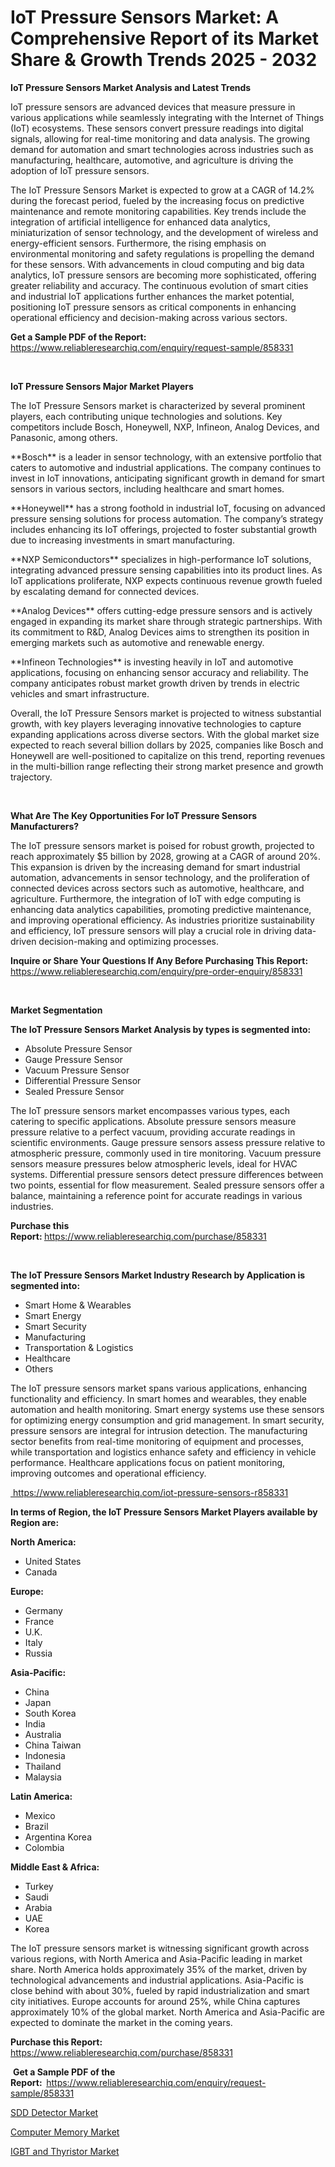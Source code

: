 <p><h1>IoT Pressure Sensors Market: A Comprehensive Report of its Market Share & Growth Trends 2025 - 2032</h1></p><p><strong>IoT Pressure Sensors Market Analysis and Latest Trends</strong></p>
<p><p>IoT pressure sensors are advanced devices that measure pressure in various applications while seamlessly integrating with the Internet of Things (IoT) ecosystems. These sensors convert pressure readings into digital signals, allowing for real-time monitoring and data analysis. The growing demand for automation and smart technologies across industries such as manufacturing, healthcare, automotive, and agriculture is driving the adoption of IoT pressure sensors.</p><p>The IoT Pressure Sensors Market is expected to grow at a CAGR of 14.2% during the forecast period, fueled by the increasing focus on predictive maintenance and remote monitoring capabilities. Key trends include the integration of artificial intelligence for enhanced data analytics, miniaturization of sensor technology, and the development of wireless and energy-efficient sensors. Furthermore, the rising emphasis on environmental monitoring and safety regulations is propelling the demand for these sensors. With advancements in cloud computing and big data analytics, IoT pressure sensors are becoming more sophisticated, offering greater reliability and accuracy. The continuous evolution of smart cities and industrial IoT applications further enhances the market potential, positioning IoT pressure sensors as critical components in enhancing operational efficiency and decision-making across various sectors.</p></p>
<p><strong>Get a Sample PDF of the Report:&nbsp;</strong> <a href="https://www.reliableresearchiq.com/enquiry/request-sample/858331?utm_campaign=1900&utm_medium=2&utm_source=Github&utm_content=ia&utm_term=10022025&utm_id=iot-pressure-sensors">https://www.reliableresearchiq.com/enquiry/request-sample/858331</a></p>
<p>&nbsp;</p>
<p><strong>IoT Pressure Sensors Major Market Players</strong></p>
<p><p>The IoT Pressure Sensors market is characterized by several prominent players, each contributing unique technologies and solutions. Key competitors include Bosch, Honeywell, NXP, Infineon, Analog Devices, and Panasonic, among others. </p><p>**Bosch** is a leader in sensor technology, with an extensive portfolio that caters to automotive and industrial applications. The company continues to invest in IoT innovations, anticipating significant growth in demand for smart sensors in various sectors, including healthcare and smart homes.</p><p>**Honeywell** has a strong foothold in industrial IoT, focusing on advanced pressure sensing solutions for process automation. The company’s strategy includes enhancing its IoT offerings, projected to foster substantial growth due to increasing investments in smart manufacturing.</p><p>**NXP Semiconductors** specializes in high-performance IoT solutions, integrating advanced pressure sensing capabilities into its product lines. As IoT applications proliferate, NXP expects continuous revenue growth fueled by escalating demand for connected devices.</p><p>**Analog Devices** offers cutting-edge pressure sensors and is actively engaged in expanding its market share through strategic partnerships. With its commitment to R&D, Analog Devices aims to strengthen its position in emerging markets such as automotive and renewable energy.</p><p>**Infineon Technologies** is investing heavily in IoT and automotive applications, focusing on enhancing sensor accuracy and reliability. The company anticipates robust market growth driven by trends in electric vehicles and smart infrastructure.</p><p>Overall, the IoT Pressure Sensors market is projected to witness substantial growth, with key players leveraging innovative technologies to capture expanding applications across diverse sectors. With the global market size expected to reach several billion dollars by 2025, companies like Bosch and Honeywell are well-positioned to capitalize on this trend, reporting revenues in the multi-billion range reflecting their strong market presence and growth trajectory.</p></p>
<p>&nbsp;</p>
<p><strong>What Are The Key Opportunities For IoT Pressure Sensors Manufacturers?</strong></p>
<p><p>The IoT pressure sensors market is poised for robust growth, projected to reach approximately $5 billion by 2028, growing at a CAGR of around 20%. This expansion is driven by the increasing demand for smart industrial automation, advancements in sensor technology, and the proliferation of connected devices across sectors such as automotive, healthcare, and agriculture. Furthermore, the integration of IoT with edge computing is enhancing data analytics capabilities, promoting predictive maintenance, and improving operational efficiency. As industries prioritize sustainability and efficiency, IoT pressure sensors will play a crucial role in driving data-driven decision-making and optimizing processes.</p></p>
<p><strong>Inquire or Share Your Questions If Any Before Purchasing This Report:</strong> <a href="https://www.reliableresearchiq.com/enquiry/pre-order-enquiry/858331?utm_campaign=1900&utm_medium=2&utm_source=Github&utm_content=ia&utm_term=10022025&utm_id=iot-pressure-sensors">https://www.reliableresearchiq.com/enquiry/pre-order-enquiry/858331</a></p>
<p>&nbsp;</p>
<p><strong>Market Segmentation</strong></p>
<p><strong>The IoT Pressure Sensors Market Analysis by types is segmented into:</strong></p>
<p><ul><li>Absolute Pressure Sensor</li><li>Gauge Pressure Sensor</li><li>Vacuum Pressure Sensor</li><li>Differential Pressure Sensor</li><li>Sealed Pressure Sensor</li></ul></p>
<p><p>The IoT pressure sensors market encompasses various types, each catering to specific applications. Absolute pressure sensors measure pressure relative to a perfect vacuum, providing accurate readings in scientific environments. Gauge pressure sensors assess pressure relative to atmospheric pressure, commonly used in tire monitoring. Vacuum pressure sensors measure pressures below atmospheric levels, ideal for HVAC systems. Differential pressure sensors detect pressure differences between two points, essential for flow measurement. Sealed pressure sensors offer a balance, maintaining a reference point for accurate readings in various industries.</p></p>
<p><strong>Purchase this Report:&nbsp;</strong><a href="https://www.reliableresearchiq.com/purchase/858331?utm_campaign=1900&utm_medium=2&utm_source=Github&utm_content=ia&utm_term=10022025&utm_id=iot-pressure-sensors">https://www.reliableresearchiq.com/purchase/858331</a></p>
<p>&nbsp;</p>
<p><strong>The IoT Pressure Sensors Market Industry Research by Application is segmented into:</strong></p>
<p><ul><li>Smart Home & Wearables</li><li>Smart Energy</li><li>Smart Security</li><li>Manufacturing</li><li>Transportation & Logistics</li><li>Healthcare</li><li>Others</li></ul></p>
<p><p>The IoT pressure sensors market spans various applications, enhancing functionality and efficiency. In smart homes and wearables, they enable automation and health monitoring. Smart energy systems use these sensors for optimizing energy consumption and grid management. In smart security, pressure sensors are integral for intrusion detection. The manufacturing sector benefits from real-time monitoring of equipment and processes, while transportation and logistics enhance safety and efficiency in vehicle performance. Healthcare applications focus on patient monitoring, improving outcomes and operational efficiency.</p></p>
<p><a href="https://www.reliableresearchiq.com/iot-pressure-sensors-r858331?utm_campaign=1900&utm_medium=2&utm_source=Github&utm_content=ia&utm_term=10022025&utm_id=iot-pressure-sensors">&nbsp;https://www.reliableresearchiq.com/iot-pressure-sensors-r858331</a></p>
<p><strong>In terms of Region, the IoT Pressure Sensors Market Players available by Region are:</strong></p>
<p>
    <p> <strong> North America: </strong>
        <ul>
            <li>United States</li>
            <li>Canada</li>
        </ul>
        </p> 
    <p> <strong> Europe: </strong>
        <ul>
            <li>Germany</li>
            <li>France</li>
            <li>U.K.</li>
            <li>Italy</li>
            <li>Russia</li>
        </ul>
        </p> 
    <p> <strong> Asia-Pacific: </strong>
        <ul>
            <li>China</li>
            <li>Japan</li>
            <li>South Korea</li>
            <li>India</li>
            <li>Australia</li>
            <li>China Taiwan</li>
            <li>Indonesia</li>
            <li>Thailand</li>
            <li>Malaysia</li>
        </ul>
        </p> 
    <p> <strong> Latin America: </strong>
        <ul>
            <li>Mexico</li>
            <li>Brazil</li>
            <li>Argentina Korea</li>
            <li>Colombia</li>
        </ul>
        </p> 
    <p> <strong> Middle East & Africa: </strong>
        <ul>
            <li>Turkey</li>
            <li>Saudi</li>
            <li>Arabia</li>
            <li>UAE</li>
            <li>Korea</li>
        </ul>
    </p>
    </p>
<p><p>The IoT pressure sensors market is witnessing significant growth across various regions, with North America and Asia-Pacific leading in market share. North America holds approximately 35% of the market, driven by technological advancements and industrial applications. Asia-Pacific is close behind with about 30%, fueled by rapid industrialization and smart city initiatives. Europe accounts for around 25%, while China captures approximately 10% of the global market. North America and Asia-Pacific are expected to dominate the market in the coming years.</p></p>
<p><strong>Purchase this Report: </strong><a href="https://www.reliableresearchiq.com/purchase/858331?utm_campaign=1900&utm_medium=2&utm_source=Github&utm_content=ia&utm_term=10022025&utm_id=iot-pressure-sensors">https://www.reliableresearchiq.com/purchase/858331</a></p>
<p>&nbsp;<strong>Get a Sample PDF of the Report:&nbsp;&nbsp;</strong><a href="https://www.reliableresearchiq.com/enquiry/request-sample/858331?utm_campaign=1900&utm_medium=2&utm_source=Github&utm_content=ia&utm_term=10022025&utm_id=iot-pressure-sensors">https://www.reliableresearchiq.com/enquiry/request-sample/858331</a></p>
<p><strong></strong></p>
<p><p><a href="https://github.com/tapandtarxo/Market-Research-Report-List-1/blob/main/sdd-detector-market.md?utm_campaign=1900&utm_medium=2&utm_source=Github&utm_content=ia&utm_term=10022025&utm_id=iot-pressure-sensors">SDD Detector Market</a></p><p><a href="https://github.com/mbilliekralc/Market-Research-Report-List-1/blob/main/computer-memory-market.md?utm_campaign=1900&utm_medium=2&utm_source=Github&utm_content=ia&utm_term=10022025&utm_id=iot-pressure-sensors">Computer Memory Market</a></p><p><a href="https://github.com/msiyahhonzo46/Market-Research-Report-List-1/blob/main/igbt-and-thyristor-market.md?utm_campaign=1900&utm_medium=2&utm_source=Github&utm_content=ia&utm_term=10022025&utm_id=iot-pressure-sensors">IGBT and Thyristor Market</a></p></p>